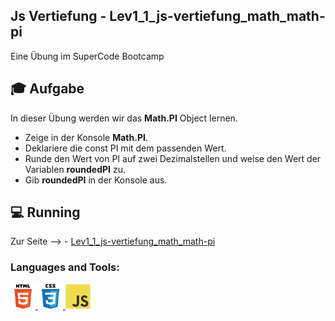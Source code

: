 ## Js Vertiefung - Lev1_1_js-vertiefung_math_math-pi

Eine Übung im SuperCode Bootcamp

## 🎓 Aufgabe

In dieser Übung werden wir das **Math.PI** Object lernen.

- Zeige in der Konsole **Math.PI**.
- Deklariere die const PI mit dem passenden Wert.
- Runde den Wert von PI auf zwei Dezimalstellen und weise den Wert der Variablen **roundedPI** zu.
- Gib **roundedPI** in der Konsole aus.

## 💻 Running

Zur Seite —> - [Lev1_1_js-vertiefung_math_math-pi](https://mukkez.github.io/Bootcamp/tasks/Day_63/Lev1_1_js-vertiefung_math_math-pi/)

<p align="left">
</p>

<h3 align="left">Languages and Tools:</h3>
<p align="left"> <a href="https://www.w3schools.com/html/" target="_blank" rel="noreferrer"> <img src="https://raw.githubusercontent.com/devicons/devicon/master/icons/html5/html5-original-wordmark.svg" alt="html5" width="40" height="40"/> </a>
<a href="https://www.w3schools.com/css/" target="_blank" rel="noreferrer"> <img src="https://raw.githubusercontent.com/devicons/devicon/master/icons/css3/css3-original-wordmark.svg" alt="css3" width="40" height="40"/> </a> 
<a href="https://www.w3schools.com/css/" target="_blank" rel="noreferrer"> <img src="https://raw.githubusercontent.com/devicons/devicon/master/icons/javascript/javascript-original.svg" alt="css3" width="40" height="40"/> </a> </p>
